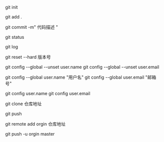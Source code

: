 git init

git add .

git commit -m" 代码描述 "

git status

git log

git reset --hard 版本号

git config --global --unset user.name     git config --global --unset user.email

git config --global user.name "用户名"    git config --global user.email "邮箱号"

git config user.name                                   git config user.email 





git clone 仓库地址

git push 



git remote add orgin 仓库地址

git push -u orgin master